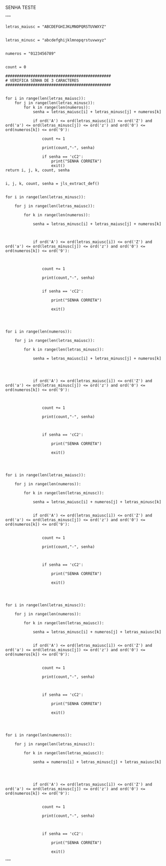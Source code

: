 SENHA TESTE

''''
    
    letras_maiusc = "ABCDEFGHIJKLMNOPQRSTUVWXYZ"


    letras_minusc = "abcdefghijklmnopqrstuvwxyz"


    numeros = "0123456789"


    count = 0

    ##############################################
    # VERIFICA SENHA DE 3 CARACTERES
    ##############################################
        
        
    for i in range(len(letras_maiusc)):
        for j in range(len(letras_minusc)):
            for k in range(len(numeros)):
                senha = letras_maiusc[i] + letras_minusc[j] + numeros[k]

                if ord('A') <= ord(letras_maiusc[i]) <= ord('Z') and ord('a') <= ord(letras_minusc[j]) <= ord('z') and ord('0') <= ord(numeros[k]) <= ord('9'):
                    
                    count += 1

                    print(count,"-", senha)

                    if senha == 'cC2':
                        print("SENHA CORRETA")
                        exit()
    return i, j, k, count, senha


    i, j, k, count, senha = jls_extract_def()


    for i in range(len(letras_minusc)):

        for j in range(len(letras_maiusc)):

            for k in range(len(numeros)):

                senha = letras_minusc[i] + letras_maiusc[j] + numeros[k]
                


                if ord('A') <= ord(letras_maiusc[i]) <= ord('Z') and ord('a') <= ord(letras_minusc[j]) <= ord('z') and ord('0') <= ord(numeros[k]) <= ord('9'):



                    count += 1

                    print(count,"-", senha)


                    if senha == 'cC2':

                        print("SENHA CORRETA")

                        exit()


                

    for i in range(len(numeros)):

        for j in range(len(letras_maiusc)):

            for k in range(len(letras_minusc)):

                senha = letras_maiusc[i] + letras_minusc[j] + numeros[k]
                



                if ord('A') <= ord(letras_maiusc[i]) <= ord('Z') and ord('a') <= ord(letras_minusc[j]) <= ord('z') and ord('0') <= ord(numeros[k]) <= ord('9'):



                    count += 1

                    print(count,"-", senha)



                    if senha == 'cC2':

                        print("SENHA CORRETA")

                        exit()
            
                


    for i in range(len(letras_maiusc)):

        for j in range(len(numeros)):

            for k in range(len(letras_minusc)):

                senha = letras_maiusc[i] + numeros[j] + letras_minusc[k]
                

                if ord('A') <= ord(letras_maiusc[i]) <= ord('Z') and ord('a') <= ord(letras_minusc[j]) <= ord('z') and ord('0') <= ord(numeros[k]) <= ord('9'):


                    count += 1

                    print(count,"-", senha)



                    if senha == 'cC2':

                        print("SENHA CORRETA")

                        exit()
        
                
                

    for i in range(len(letras_minusc)):

        for j in range(len(numeros)):

            for k in range(len(letras_maiusc)):

                senha = letras_minusc[i] + numeros[j] + letras_maiusc[k]
                

                if ord('A') <= ord(letras_maiusc[i]) <= ord('Z') and ord('a') <= ord(letras_minusc[j]) <= ord('z') and ord('0') <= ord(numeros[k]) <= ord('9'):


                    count += 1

                    print(count,"-", senha)



                    if senha == 'cC2':

                        print("SENHA CORRETA")

                        exit()




    for i in range(len(numeros)):

        for j in range(len(letras_minusc)):

            for k in range(len(letras_maiusc)):

                senha = numeros[i] + letras_minusc[j] + letras_maiusc[k]
                
                


                if ord('A') <= ord(letras_maiusc[i]) <= ord('Z') and ord('a') <= ord(letras_minusc[j]) <= ord('z') and ord('0') <= ord(numeros[k]) <= ord('9'):


                    count += 1

                    print(count,"-", senha)                       
                    
                    

                    if senha == 'cC2':

                        print("SENHA CORRETA")

                        exit()
''''